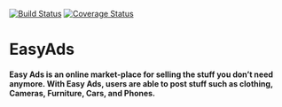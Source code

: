 [![Build Status](https://travis-ci.org/Agnes-N/EasyAds.svg?branch=develop)](https://travis-ci.org/Agnes-N/EasyAds)
[![Coverage Status](https://coveralls.io/repos/github/Agnes-N/EasyAds/badge.svg?branch=develop)](https://coveralls.io/github/Agnes-N/EasyAds?branch=develop)
# EasyAds
#### Easy Ads is an online market-place for selling the stuff you don’t need anymore. With Easy Ads, users are able to post stuff such as clothing, Cameras, Furniture, Cars, and Phones.
